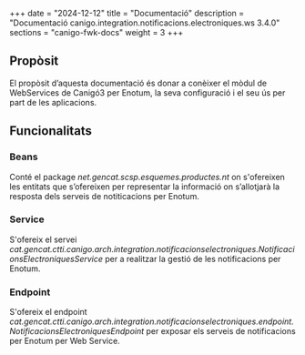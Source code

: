 +++
date        = "2024-12-12"
title       = "Documentació"
description = "Documentació canigo.integration.notificacions.electroniques.ws 3.4.0"
sections    = "canigo-fwk-docs"
weight      = 3
+++

## Propòsit

El propòsit d’aquesta documentació és donar a conèixer el mòdul de WebServices de Canigó3 per Enotum, la seva configuració i el seu ús per part de les aplicacions.

## Funcionalitats

### Beans

Conté el package *net.gencat.scsp.esquemes.productes.nt* on s'ofereixen les entitats que s’ofereixen per representar la informació on s’allotjarà la resposta dels serveis de notiticacions per Enotum.

### Service

S'ofereix el servei *cat.gencat.ctti.canigo.arch.integration.notificacionselectroniques.NotificacionsElectroniquesService* per a realitzar la gestió de les notificacions per Enotum.

### Endpoint

S'ofereix el endpoint *cat.gencat.ctti.canigo.arch.integration.notificacionselectroniques.endpoint.NotificacionsElectroniquesEndpoint* per exposar els serveis de notificacions per Enotum per Web Service.
